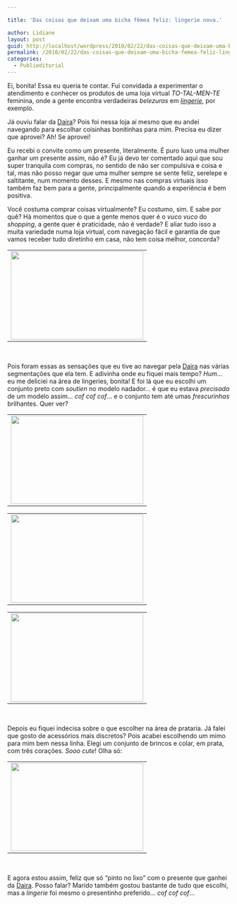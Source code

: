 ```yaml
---

title: 'Das coisas que deixam uma bicha fêmea feliz: lingerie nova.'

author: Lidiane
layout: post
guid: http://localhost/wordpress/2010/02/22/das-coisas-que-deixam-uma-bicha-femea-feliz-lingerie-nova/
permalink: /2010/02/22/das-coisas-que-deixam-uma-bicha-femea-feliz-lingerie-nova/
categories:
  - Publieditorial
---
```

Ei, bonita! Essa eu queria te contar. Fui convidada a experimentar o atendimento e conhecer os produtos de uma loja virtual _TO-TAL-MEN-TE_ feminina, onde a gente encontra verdadeiras _belezuras_ em _<a href="http://www.daira.com.br/" target="_blank">lingerie</a>_, por exemplo.

Já ouviu falar da <a href="http://www.daira.com.br/" target="_blank">Daira</a>? Pois foi nessa loja aí mesmo que eu andei navegando para escolhar coisinhas bonitinhas para mim. Precisa eu dizer que aprovei? Ah! Se aprovei!

<!--more-->

Eu recebi o convite como um presente, literalmente. É puro luxo uma mulher ganhar um presente assim, não é? Eu já devo ter comentado aqui que sou super tranquila com compras, no sentido de não ser compulsiva e coisa e tal, mas não posso negar que uma mulher sempre se sente feliz, serelepe e saltitante, num momento desses. E mesmo nas compras virtuais isso também faz bem para a gente, principalmente quando a experiência é bem positiva.

Você costuma comprar coisas virtualmente? Eu costumo, sim. E sabe por quê? Há momentos que o que a gente menos quer é o _vuco vuco_ do _shopping_, a gente quer é praticidade, não é verdade? E aliar tudo isso a muita variedade numa loja virtual, com navegação fácil e garantia de que vamos receber tudo diretinho em casa, não tem coisa melhor, concorda?

<table align="center">
  <tr>
    <td>
      <a href="http://www.trololodemulher.com.br/blog/wp-content/uploads/2010/02/Daira.jpg"><img class="aligncenter size-medium wp-image-4289" title="Daira" src="http://www.trololodemulher.com.br/blog/wp-content/uploads/2010/02/Daira-300x200.jpg" alt="" width="300" height="200" /></a>
    </td>
  </tr>
</table>

 

Pois foram essas as sensações que eu tive ao navegar pela <a href="http://www.daira.com.br/" target="_blank">Daira</a> nas várias segmentações que ela tem. E adivinha onde eu fiquei mais tempo? _Hum_… eu me deliciei na área de lingeries, bonita! E foi lá que eu escolhi um conjunto preto com _soutien_ no modelo nadador… é que eu estava _precisada_ de um modelo assim… _cof cof cof_… e o conjunto tem até umas _frescurinhas_ brilhantes. Quer ver?

<table align="center">
  <tr>
    <td>
      <a href="http://www.trololodemulher.com.br/blog/wp-content/uploads/2010/02/soutien.jpg"><img class="aligncenter size-medium wp-image-4291" title="soutien" src="http://www.trololodemulher.com.br/blog/wp-content/uploads/2010/02/soutien-300x200.jpg" alt="" width="300" height="200" /></a>
    </td>
  </tr>
</table>

<table align="center">
  <tr>
    <td>
      <a href="http://www.trololodemulher.com.br/blog/wp-content/uploads/2010/02/soutien-nadador.jpg"><img class="aligncenter size-medium wp-image-4292" title="soutien nadador" src="http://www.trololodemulher.com.br/blog/wp-content/uploads/2010/02/soutien-nadador-300x200.jpg" alt="" width="300" height="200" /></a>
    </td>
  </tr>
</table>

<table align="center">
  <tr>
    <td>
      <img class="aligncenter size-medium wp-image-4290" title="calcinha" src="http://www.trololodemulher.com.br/blog/wp-content/uploads/2010/02/calcinha-300x200.jpg" alt="" width="300" height="200" /><a href="http://www.trololodemulher.com.br/blog/wp-content/uploads/2010/02/soutien-nadador.jpg"></a>
    </td>
  </tr>
</table>

 

Depois eu fiquei indecisa sobre o que escolher na área de prataria. Já falei que gosto de acessórios mais discretos? Pois acabei escolhendo um mimo para mim bem nessa linha. Elegi um conjunto de brincos e colar, em prata, com três corações. _Sooo cute_! Olha só:

<table align="center">
  <tr>
    <td>
      <a href="http://www.trololodemulher.com.br/blog/wp-content/uploads/2010/02/conjunto-coracao-prata.jpg"><img class="aligncenter size-medium wp-image-4293" title="conjunto coração prata" src="http://www.trololodemulher.com.br/blog/wp-content/uploads/2010/02/conjunto-coracao-prata-300x200.jpg" alt="" width="300" height="200" /></a>
    </td>
  </tr>
</table>

 

E agora estou assim, feliz que só “pinto no lixo” com o presente que ganhei da <a href="http://www.daira.com.br/" target="_blank">Daira</a>. Posso falar? Marido também gostou bastante de tudo que escolhi, mas a _lingerie_ foi mesmo o presentinho preferido… _cof cof cof_…